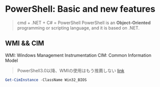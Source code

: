 # PowerShell: Basic and new features

> cmd + .NET + C# = PowerShell
> PowerShell is an **Object-Oriented** programming or scripting language, and it is based on .NET.

## WMI && CIM

WMI: Windows Management Instrumentation
CIM: Common Information Model

> PowerShell3.0以降、WMIの使用はもう推薦しない
> [link](https://docs.microsoft.com/en-us/powershell/module/Microsoft.PowerShell.Management/Get-WmiObject)

```powershell
Get-CimInstance -ClassName Win32_BIOS
```

